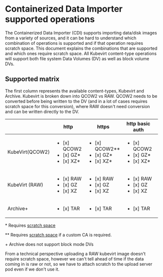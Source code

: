 # Containerized Data Importer supported operations
The Containerized Data Importer (CDI) supports importing data/disk images from a variety of sources, and it can be hard to understand which combination of operations is supported and if that operation requires scratch space. This document explains the combinations that are supported and which ones require scratch space. All Kubevirt content-type operations will support both file system Data Volumes (DV) as well as block volume DVs.

## Supported matrix

The first column represents the available content-types, Kubevirt and Archive. Kubevirt is broken down into QCOW2 vs RAW. QCOW2 needs to be converted before being written to the DV (and in a lot of cases requires scratch space for this conversion), where RAW doesn't need conversion and can be written directly to the DV.

| | http | https | http basic auth | Registry | S3 Bucket | Upload |
|--------------|---------|-|--|-------|--------|------------|
| KubeVirt(QCOW2)        |<ul><li>[x] QCOW2</li><li>[x] GZ\*</li><li>[x] XZ\*</li></ul> |<ul><li>[x] QCOW2\*\*</li><li>[x] GZ\*</li><li>[x] XZ\*</li></ul> |<ul><li>[x] QCOW2</li><li>[x] GZ\*</li><li>[x] XZ\*</li></ul> | <ul><li>[x] QCOW2\*</li><li>[ ] GZ</li><li>[ ] XZ</li></ul> | <ul><li>[x] QCOW2\*</li><li>[x] GZ\*</li><li>[x] XZ\*</li></ul> | <ul><li>[x] QCOW2\*</li><li>[x] GZ\*</li><li>[x] XZ\*</li></ul> |
| KubeVirt (RAW)          |<ul><li>[x] RAW</li><li>[x] GZ</li><li>[x] XZ</li></ul> |<ul><li>[x] RAW</li><li>[x] GZ</li><li>[x] XZ</li></ul> | <ul><li>[x] RAW</li><li>[x] GZ</li><li>[x] XZ</li></ul> | <ul><li>[x] RAW*</li><li>[ ] GZ</li><li>[ ] XZ</li></ul> | <ul><li>[x] RAW</li><li>[x] GZ</li><li>[x] XZ</li></ul> | <ul><li>[x] RAW*</li><li>[x] GZ*</li><li>[x] XZ*</li></ul> |
| Archive+ | <ul><li>[x] TAR</li></ul> | <ul><li>[x] TAR</li></ul> | <ul><li>[x] TAR</li></ul> | <ul><li>[ ] TAR</li></ul> | <ul><li>[ ] TAR</li></ul> | <ul><li>[ ] TAR</li></ul> |

\* Requires [scratch space](scratch-space.md)

\*\* Requires [scratch space](scratch-space.md) if a custom CA is required.

\+ Archive does not support block mode DVs

From a technical perspective uploading a RAW kubevirt image doesn't require scratch space, however we can't tell ahead of time if the data coming in is raw or not, so we have to attach scratch to the upload server pod even if we don't use it. 